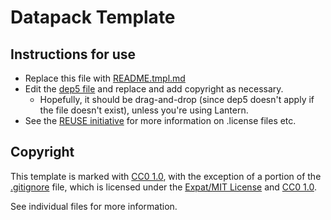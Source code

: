 <!-- SPDX-License-Identifier: CC0-1.0 -->
<!-- SPDX-FileCopyrightText: 2020-2022 Nathaniel Fitzenrider <https://github.com/nfitzen> -->

# Datapack Template

## Instructions for use

- Replace this file with [README.tmpl.md](README.tmpl.md)
- Edit the [dep5 file](.reuse/dep5) and replace and add copyright as necessary.
    - Hopefully, it should be drag-and-drop (since dep5 doesn't apply if the
    file doesn't exist), unless you're using Lantern.
- See the [REUSE initiative](//reuse.software/) for more information on
    .license files etc.

## Copyright

This template is marked with [CC0 1.0](LICENSE),
with the exception of a portion of the [.gitignore](.gitignore) file,
which is licensed under the [Expat/MIT License](LICENSES/MIT.txt) and [CC0 1.0].

See individual files for more information.

[CC0 1.0]: https://creativecommons.org/publicdomain/zero/1.0/ "CC0 1.0 Universal"
